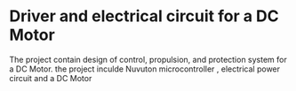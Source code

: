 # Driver and electrical circuit for a DC Motor
The project contain design of control, propulsion, and protection system for a DC Motor.
the project inculde Nuvuton microcontroller , electrical power circuit and a DC Motor 
